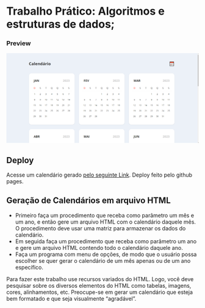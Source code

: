# Trabalho Prático: Algoritmos e estruturas de dados;
### Preview 
![Fotografia de um documento HTML gerado](/preview.png)

## Deploy 
Acesse um calendário gerado [pelo seguinte Link](https://afraniocaires.github.io/gerador-Calendario-HTML-CPP/). Deploy feito pelo github pages.
## Geração de Calendários em arquivo HTML
- Primeiro faça um procedimento que receba como parâmetro um mês e um ano, e então gere um arquivo HTML com o calendário daquele mês. O procedimento deve usar uma matriz para
armazenar os dados do calendário.
- Em seguida faça um procedimento que receba como parâmetro um ano e gere um arquivo HTML contendo todo o calendário daquele ano.
- Faça um programa com menu de opções, de modo que o usuário possa escolher se quer gerar o calendário de um mês apenas ou de um ano específico.

Para fazer este trabalho use recursos variados do HTML. Logo, você deve pesquisar sobre os
diversos elementos do HTML como tabelas, imagens, cores, alinhamentos, etc. Preocupe-se em
gerar um calendário que esteja bem formatado e que seja visualmente “agradável”.
